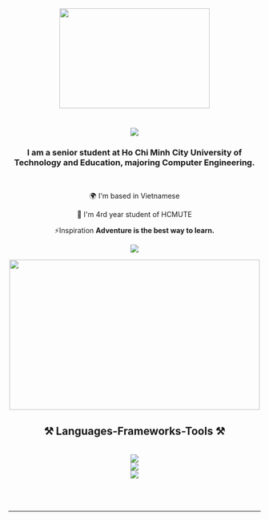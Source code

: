 

<div align="center"> 
<!--   <img src="https://i.pinimg.com/originals/ee/ab/00/eeab009c82c074366e54e4e0622e736c.gif" width="300" height="200">  -->
  <img src="https://i.pinimg.com/originals/99/98/ce/9998ce82404c7b4e90866ba1b118c0e6.gif" width="300" height="200"> 
</div>

<h1 align="center">
    <img src="https://readme-typing-svg.herokuapp.com/?fontUbuntu&size=35&center=true&vCenter=true&width=600&height=70&duration=4000&lines=Hi+There!+👋;+I'm+Tan+Phat!;Welcome+To+My+Github+Profile!" />
</h1>

<h3 align="center">I am a senior student at Ho Chi Minh City University of Technology and Education, majoring Computer Engineering.</h3>

<br/>

<div align="center">

 🌍 I'm based in Vietnamese 
 
 🔭 I'm 4rd year student of HCMUTE

 ⚡Inspiration **Adventure is the best way to learn.**
 
 </div>

<div align="center"> 
  <a href="mailto:votanphatoo813@gmail.com">
    <img src="https://img.shields.io/badge/Gmail-333333?style=for-the-badge&logo=gmail&logoColor=red" />
  </a>
  
  </a> 


<p align="center">
 <img src="https://i.pinimg.com/originals/61/8f/08/618f083c61a7460ce0a6064319af41bd.gif" width="500" height="300"> 
</p>
<h2 align="center">⚒️ Languages-Frameworks-Tools ⚒️</h2>
<br/>
<div align="center">
    <img src="https://skillicons.dev/icons?i=c,cs,cpp,cmake,github,firebase,qt" /><br>
  <img src="https://skillicons.dev/icons?i=arduino,kali,raspberrypi,ps" /><br>
    <img src="https://skillicons.dev/icons?i=html,css,javascript,vscode,visualstudio" />
</div>
  <br/><br/><br/>
<hr/>
<br>
